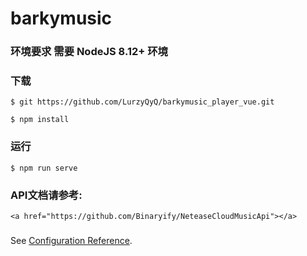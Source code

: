 # barkymusic

### 环境要求 需要 NodeJS 8.12+ 环境

### 下载

```
$ git https://github.com/LurzyQyQ/barkymusic_player_vue.git

$ npm install
```

### 运行
```
$ npm run serve
```

### API文档请参考:
```
<a href="https://github.com/Binaryify/NeteaseCloudMusicApi"></a>
```

### 
See [Configuration Reference](https://cli.vuejs.org/config/).



